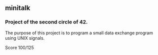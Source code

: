 ## minitalk
### Project of the second circle of 42. 
<p> The purpose of this project is to program a small data exchange program using UNIX signals. </p>
<p> Score 100/125</p>
